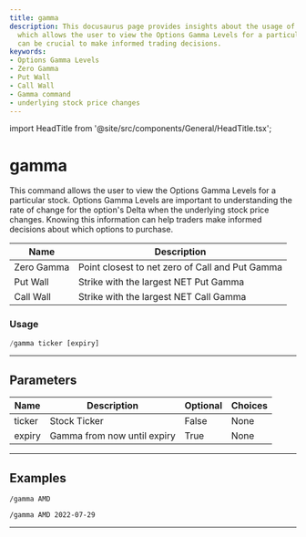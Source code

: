 ```yaml
---
title: gamma
description: This docusaurus page provides insights about the usage of gamma command
  which allows the user to view the Options Gamma Levels for a particular stock. This
  can be crucial to make informed trading decisions.
keywords:
- Options Gamma Levels
- Zero Gamma
- Put Wall
- Call Wall
- Gamma command
- underlying stock price changes
---
```


import HeadTitle from '@site/src/components/General/HeadTitle.tsx';

<HeadTitle title="gamma - Options - Telegram - Reference | OpenBB Bot Docs" />

# gamma

This command allows the user to view the Options Gamma Levels for a particular stock. Options Gamma Levels are important to understanding the rate of change for the option's Delta when the underlying stock price changes. Knowing this information can help traders make informed decisions about which options to purchase.

| Name | Description |
| ---- | ----------- |
| Zero Gamma | Point closest to net zero of Call and Put Gamma |
| Put Wall | Strike with the largest NET Put Gamma |
| Call Wall | Strike with the largest NET Call Gamma |

### Usage

```python wordwrap
/gamma ticker [expiry]
```

---

## Parameters

| Name | Description | Optional | Choices |
| ---- | ----------- | -------- | ------- |
| ticker | Stock Ticker | False | None |
| expiry | Gamma from now until expiry | True | None |


---

## Examples

```
/gamma AMD
```

```
/gamma AMD 2022-07-29
```

---
